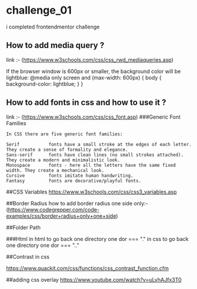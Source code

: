 # challenge_01
i completed frontendmentor challenge 
## How to add media query ?

link :- (https://www.w3schools.com/css/css_rwd_mediaqueries.asp)


   If the browser window is 600px or smaller, the background color will be lightblue:
@media only screen and (max-width: 600px) {
  body {
    background-color: lightblue;
  }
}

## How to add fonts in css and how to use it ?

link :- (https://www.w3schools.com/css/css_font.asp)
###Generic Font Families

    In CSS there are five generic font families:

    Serif 			fonts have a small stroke at the edges of each letter. They create a sense of formality and elegance.
    Sans-serif 		fonts have clean lines (no small strokes attached). They create a modern and minimalistic look.
    Monospace 		fonts - here all the letters have the same fixed width. They create a mechanical look. 
    Cursive 		fonts imitate human handwriting.
    Fantasy 		fonts are decorative/playful fonts.

##CSS Variables
https://www.w3schools.com/css/css3_variables.asp

##Border Radius
how to add border radius one side only:-
(https://www.codegrepper.com/code-examples/css/border+radius+only+one+side)

##Folder Path

###Html
in html to go back one directory one dor === "."
in css to go back one directory one dor === ".."

##Contrast in css

https://www.quackit.com/css/functions/css_contrast_function.cfm

##adding css overlay
https://www.youtube.com/watch?v=uLvhAJfx3T0
